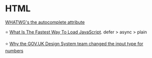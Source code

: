 # HTML

[WHATWG's the autocomplete attribute](https://html.spec.whatwg.org/multipage/form-control-infrastructure.html#autofilling-form-controls:-the-autocomplete-attribute)

⭐️ [What Is The Fastest Way To Load JavaScript](https://www.youtube.com/watch?v=BMuFBYw91UQ). defer > async > plain

⭐️ [Why the GOV.UK Design System team changed the input type for numbers](https://technology.blog.gov.uk/2020/02/24/why-the-gov-uk-design-system-team-changed-the-input-type-for-numbers/)
